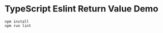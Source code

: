 TypeScript Eslint Return Value Demo
============================================

```
npm install
npm run lint
```
